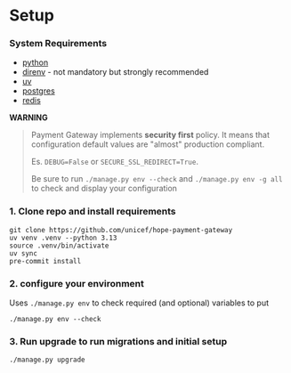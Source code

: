 # Setup


### System Requirements

- [python](https://www.python.org/)
- [direnv](https://direnv.net/) - not mandatory but strongly recommended
- [uv](https://docs.astral.sh/uv/)
- [postgres](https://www.postgresql.org/)
- [redis](https://redis.io/)


**WARNING**
> Payment Gateway implements **security first** policy. It means that configuration default values are "almost" production compliant.
>
> Es. `DEBUG=False` or `SECURE_SSL_REDIRECT=True`.
>
> Be sure to run `./manage.py env --check` and  `./manage.py env -g all` to check and display your configuration



### 1. Clone repo and install requirements
    git clone https://github.com/unicef/hope-payment-gateway
    uv venv .venv --python 3.13
    source .venv/bin/activate
    uv sync
    pre-commit install

### 2. configure your environment

Uses `./manage.py env` to check required (and optional) variables to put

    ./manage.py env --check


### 3. Run upgrade to run migrations and initial setup

    ./manage.py upgrade
